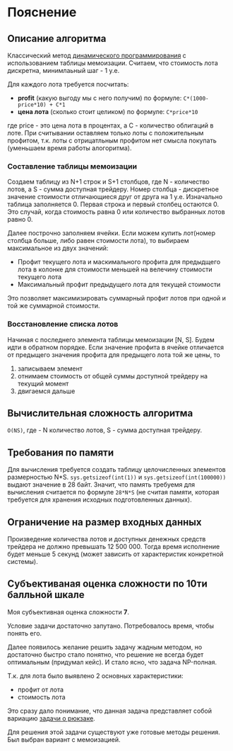 # Пояснение
## Описание алгоритма
Классический метод 
[динамического программирования](https://ru.wikipedia.org/wiki/%D0%94%D0%B8%D0%BD%D0%B0%D0%BC%D0%B8%D1%87%D0%B5%D1%81%D0%BA%D0%BE%D0%B5_%D0%BF%D1%80%D0%BE%D0%B3%D1%80%D0%B0%D0%BC%D0%BC%D0%B8%D1%80%D0%BE%D0%B2%D0%B0%D0%BD%D0%B8%D0%B5) 
с использованием таблицы мемоизации.
Считаем, что стоимость лота дискретна, минимлаьный шаг - 1 у.е.

Для каждого лота требуется посчитать:
* **profit** (какую выгоду мы с него 
получим) по формуле: `C*(1000-price*10) + C*1`
* **цена лота** (сколько стоит целиком) по формуле: `С*price*10`

где price - это цена лота в процентах, а С - количество облигаций в 
лоте.
При считывании оставляем только лоты с положительным профитом, т.к. лоты
с отрицатльным профитом нет смысла покупать 
(уменьшаем время работы алогоритма). 
### Составление таблицы мемоизации
Создаем таблицу из N+1 строк и S+1 столбцов, где N - количество лотов,
а S - сумма доступная трейдеру. Номер столбца - дискретное значение 
стоимости отличающиеся друг от друга на 1 у.е. Изначально таблица 
заполняется 0.
Первая строка и первый столбец остаются 0. Это случай, когда стоимость
равна 0 или количество выбранных лотов равно 0.

Далее построчно заполняем ячейки. 
Если можем купить лот(номер столбца больше, либо равен стоимости лота),
то выбираем максимальное из двух значений:
* Профит текущего лота и маскимального профита для предыдщего лота в 
колонке для стоимости меньшей на велечину стоимости текущего лота 
* Максимальный профит предыдущего лота для текущей стоимости

Это позволяет максимизировать суммарный профит лотов при одной и той же
суммарной стоимости.

### Восстановление списка лотов
Начиная с последнего элемента таблицы мемоизации \[N, S\]. Будем идти
в обратном порядке. Если значение профита в ячейке отличается от 
предыщего значения профита для предыщего лота той же цены, то 
1. записываем элемент
1. отнимаем стоимость от общей суммы доступной трейдеру на текущий 
момент
1. двигаемся дальше 

## Вычислительная сложность алгоритма
`O(NS)`, где - N количество лотов, S - сумма доступная трейдеру.
## Требования по памяти
Для вычисления требуется создать таблицу целочисленных элементов
размерностью N*S. `sys.getsizeof(int(1))` и `sys.getsizeof(int(100000))`
выдают значение в 28 байт. Значит, что память требуемя для вычисления
считается по формуле `28*N*S` (не считая памяти, которая требуется для 
хранения исходных подготовленных данных). 
## Ограничение на размер входных данных
Произведение количества лотов и доступных денежных средств трейдера
не должно превышать 12 500 000. Тогда время исполнение будет меньше 5 
секунд (может зависить от характеристик конкретной системы).  
## Субъективаная оценка сложности по 10ти балльной шкале
Моя субъективная оценка сложности **7**. 

Условие задачи достаточно запутано. Потребовалось время, чтобы понять 
его. 

Далее появилось желание решить задачу жадным методом, но достаточно 
быстро стало понятно, что решение не всегда будет оптимальным (придумал 
кейс). И стало ясно, что задача NP-полная. 

Т.к. для лота было выявлено 2 основных характеристики:
* профит от лота
* стоимость лота

Это сразу дало понимание, что данная задача представляет собой вариацию 
[задачи о рюкзаке](https://cutt.ly/IuG0agR).

Для решения этой задачи существуют уже готовые методы решения.
Был выбран вариант с мемоизацией. 



